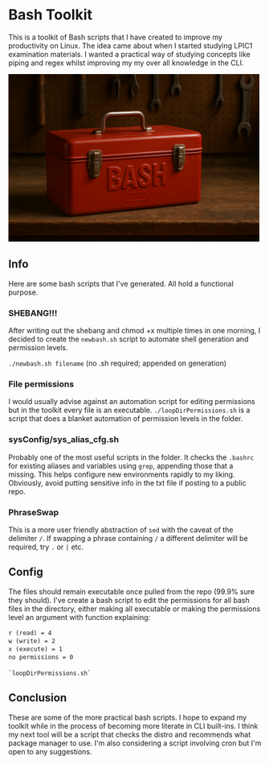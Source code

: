 # Bash Toolkit
This is a toolkit of Bash scripts that I have created to improve my productivity on Linux. The idea came about when I started studying LPIC1 examination materials. I wanted a practical way of studying concepts like piping and regex whilst improving my my over all knowledge in the CLI. 


<img src="./pictures/bashtoolkit.png" width="500">


## Info 
Here are some bash scripts that I've generated. All hold a functional purpose. 

### SHEBANG!!!
After writing out the shebang and chmod +x multiple times in one morning, I decided to create the `newbash.sh` script to automate shell generation and permission levels.

`./newbash.sh filename` (no .sh required; appended on generation)


### File permissions
I would usually advise against an automation script for editing permissions but in the toolkit every file is an executable.  `./loopDirPermissions.sh` is a script that does a blanket automation of permission levels in the folder.

### sysConfig/sys_alias_cfg.sh
Probably one of the most useful scripts in the folder. It checks the `.bashrc` for existing aliases and variables using `grep`, appending those that a missing. This helps configure new environments rapidly to my liking. Obviously, avoid putting sensitive info in the txt file if posting to a public repo.

### PhraseSwap
This is a more user friendly abstraction of `sed` with the  caveat of the delimiter `/`. If swapping a phrase containing `/` a different delimiter will be required, try `.` or `|` etc.

## Config
The files should remain executable once pulled from the repo (99.9% sure they should). I've create a bash script to edit the permissions for all bash files in the directory, either making all executable or making the permissions level an argument with function explaining:

    r (read) = 4
    w (write) = 2
    x (execute) = 1
    no permissions = 0
    
    `loopDirPermissions.sh`
    

## Conclusion 
These are some of the more practical bash scripts. I hope to expand my toolkit while in the process of becoming more literate in CLI built-ins. I think my next tool will be a script that checks the distro and recommends what package manager to use.  I'm also considering a script involving cron but I'm open to any suggestions.  
